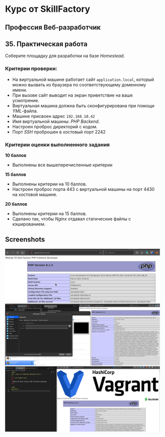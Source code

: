 # Курс от SkillFactory

## **Профессия Веб-разработчик**

## 35. Практическая работа

Соберите площадку для разработки на базе _Homestead_.

### Критерии проверки:

- На виртуальной машине работает сайт `application.local`, который можно вызвать из браузера по соответствующему доменному имени.
- При вызове сайт выводит на экран приветствие на ваше усмотрение.
- Виртуальная машина должна быть сконфигурирована при помощи _YML_-файла.
- Машине присвоен адрес `192.168.10.42`
- Имя виртуальной машины: _PHP Backend_.
- Настроен проброс директорий с кодом.
- Порт _SSH_ проброшен в хостовый порт 2242

### Критерии оценки выполненного задания

**10 баллов**

- Выполнены все вышеперечисленные критерии

**15 баллов**

- Выполнены критерии на 10 баллов.
- Настроен проброс порта 443 с виртуальной машины на порт 4430 на хостовой машине.

**20 баллов**

- Выполнены критерии на 15 баллов.
- Сделано так, чтобы _Nginx_ отдавал статические файлы с кэшированием.

## Screenshots

![Screenshot 1](./pix/Mod35_1.png '1')
![Screenshot 2](./pix/Mod35_2.png '2')
![Screenshot 3](./pix/Mod35_3.png '3')
